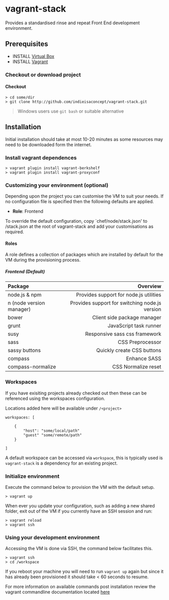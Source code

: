 # vagrant-stack


Provides a standardised rinse and repeat Front End development environment.

## Prerequisites

- INSTALL [Virtual Box](https://www.virtualbox.org/)
- INSTALL [Vagrant](http://vagrantup.com/)

### Checkout or download project

#### Checkout

```
> cd some/dir
> git clone http://github.com/indieisaconcept/vagrant-stack.git
```
> Windows users use ```git bash``` or suitable alternative

## Installation

Initial installation should take at most 10-20 minutes as some resources may need to be downloaded form the internet.

### Install vagrant dependences

```
> vagrant plugin install vagrant-berkshelf
> vagrant plugin install vagrant-proxyconf 
```

### Customizing your environment (optional)

Depending upon the project you can customise the VM to suit your needs. If no configuration file is specified then the following defaults are applied.

- **Role**: Frontend

To override the default configuration, copy `chef/node/stack.json' to /stack.json at the root of vagrant-stack and add your customisations as required.

#### Roles

A role defines a collection of packages which are installed by default for the VM during the provisioning process.

##### Frontend (Default)

| Package   				| Overview
|:-------------------------|------------------------------------------------:|
| node.js & npm				| Provides support for node.js utilities
| n (node version manager)	| Provides support for switching node.js version
| bower						| Client side package manager
| grunt						| JavaScript task runner
| susy						| Responsive sass css framework
| sass						| CSS Preprocessor
| sassy buttons				| Quickly create CSS buttons
| compass					| Enhance SASS
| compass-normalize			| CSS Normalize reset

### Workspaces

If you have exisiting projects already checked out then these can be referenced using the workspaces configuration.

Locations added here will be available under ```/<project>```

```
workspaces: [

	{
		"host": "some/local/path"
		"guest" "some/remote/path"
	}

]

```

A default workspace can be accessed via ```workspace```, this is typically used is ```vagrant-stack``` is a dependency for an existing project.

### Initialize environment

Execute the command below to provision the VM with the default setup.

```
> vagrant up
```

When ever you update your configuration, such as adding a new shared folder, exit out of the VM if you currently have an SSH session and run:

```
> vagrant reload
> vagrant ssh
```

### Using your development environment

Accessing the VM is done via SSH, the command below facilitates this.

```
> vagrant ssh
> cd /workspace
```

If you reboot your machine you will need to run `vagrant up` again but since it has already been provisioned it should take < 60 seconds to resume.

For more information on available commands post installation review the vagrant commandline documentation located [here](http://docs.vagrantup.com/v2/cli/index.html)
